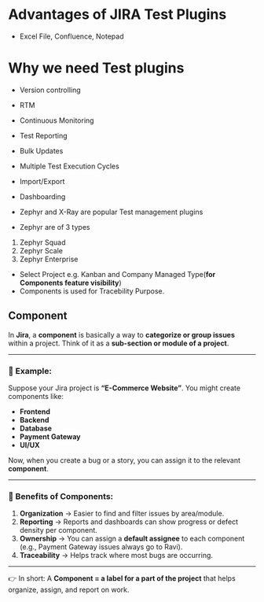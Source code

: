 # Advantages of JIRA Test Plugins
* Excel File, Confluence, Notepad

# Why we need Test plugins
* Version controlling
* RTM
* Continuous Monitoring
* Test Reporting
* Bulk Updates
* Multiple Test Execution Cycles
* Import/Export
* Dashboarding

* Zephyr and X-Ray are popular Test management plugins

* Zephyr are of 3 types
1. Zephyr Squad
2. Zephyr Scale
3. Zephyr Enterprise

* Select Project e.g. Kanban and Company Managed Type(**for Components feature visibility**)
* Components is used for Tracebility Purpose.


## Component
In **Jira**, a **component** is basically a way to **categorize or group issues** within a project.
Think of it as a **sub-section or module of a project**.

---

### 🔹 Example:

Suppose your Jira project is **“E-Commerce Website”**.
You might create components like:

* **Frontend**
* **Backend**
* **Database**
* **Payment Gateway**
* **UI/UX**

Now, when you create a bug or a story, you can assign it to the relevant **component**.

---

### 🔹 Benefits of Components:

1. **Organization** → Easier to find and filter issues by area/module.
2. **Reporting** → Reports and dashboards can show progress or defect density per component.
3. **Ownership** → You can assign a **default assignee** to each component (e.g., Payment Gateway issues always go to Ravi).
4. **Traceability** → Helps track where most bugs are occurring.

---

👉 In short:
A **Component = a label for a part of the project** that helps organize, assign, and report on work.

